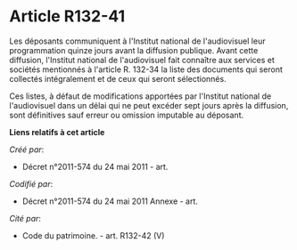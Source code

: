 # Article R132-41

Les déposants communiquent à l'Institut national de l'audiovisuel leur programmation quinze jours avant la diffusion
publique. Avant cette diffusion, l'Institut national de l'audiovisuel fait connaître aux services et sociétés mentionnés à
l'article R. 132-34 la liste des documents qui seront collectés intégralement et de ceux qui seront sélectionnés.

Ces listes, à défaut de modifications apportées par l'Institut national de l'audiovisuel dans un délai qui ne peut excéder
sept jours après la diffusion, sont définitives sauf erreur ou omission imputable au déposant.

**Liens relatifs à cet article**

_Créé par_:

  - Décret n°2011-574 du 24 mai 2011  - art.

_Codifié par_:

  - Décret n°2011-574 du 24 mai 2011 Annexe - art.

_Cité par_:

  - Code du patrimoine. - art. R132-42 (V)

